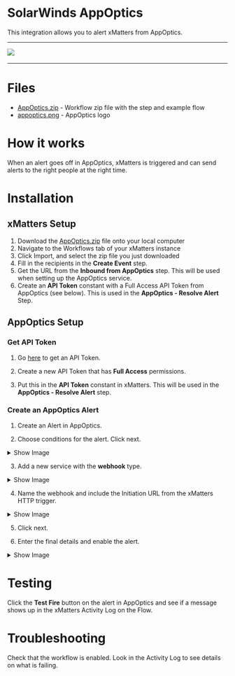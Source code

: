 # SolarWinds AppOptics

This integration allows you to alert xMatters from AppOptics.


---------

<kbd>
  <img src="https://github.com/xmatters/xMatters-Labs/raw/master/media/disclaimer.png">
</kbd>

---------

# Files

* [AppOptics.zip](AppOptics.zip) - Workflow zip file with the step and example flow
* [appoptics.png](/appoptics.png) - AppOptics logo

# How it works
When an alert goes off in AppOptics, xMatters is triggered and can send alerts to the right people at the right time.

# Installation

## xMatters Setup
1. Download the [AppOptics.zip](AppOptics.zip) file onto your local computer
2. Navigate to the Workflows tab of your xMatters instance
3. Click Import, and select the zip file you just downloaded
4. Fill in the recipients in the **Create Event** step.
5. Get the URL from the **Inbound from AppOptics** step. This will be used when setting up the AppOptics service.
6. Create an **API Token** constant with a Full Access API Token from AppOptics (see below). This is used in the **AppOptics - Resolve Alert** Step.

## AppOptics Setup

### Get API Token
1. Go [here](https://my.appoptics.com/organization/tokens) to get an API Token.

2. Create a new API Token that has **Full Access** permissions.

3. Put this in the **API Token** constant in xMatters. This will be used in the **AppOptics - Resolve Alert** step.

### Create an AppOptics Alert

1. Create an Alert in AppOptics.

2. Choose conditions for the alert. Click next.

<details>
<summary>Show Image</summary>

<kbd>
<img src="media/conditions.png"/>
</kbd>
</details>

3. Add a new service with the **webhook** type.

<details>
<summary>Show Image</summary>

<kbd>
<img src="media/new_service.png"/>
</kbd>
</details>

4. Name the webhook and include the Initiation URL from the xMatters HTTP trigger.

<details>
<summary>Show Image</summary>

<kbd>
<img src="media/webhook_service.png"/>
</kbd>
</details>

5. Click next.

6. Enter the final details and enable the alert.

<details>
<summary>Show Image</summary>

<kbd>
<img src="media/final_details.png"/>
</kbd>
</details>


# Testing
Click the **Test Fire** button on the alert in AppOptics and see if a message shows up in the xMatters Activity Log on the Flow.

# Troubleshooting
Check that the workflow is enabled. Look in the Activity Log to see details on what is failing.
